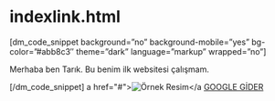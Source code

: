 # indexlink.html
[dm_code_snippet background=”no” background-mobile=”yes” bg-color=”#abb8c3″ theme=”dark” language=”markup” wrapped=”no”]

<!DOCTYPE html>
<html>
<head>
<meta charset="utf-8">
<title>Site Başlığı</title>
</head>
<body>
 Merhaba ben Tarık. Bu benim ilk websitesi çalışmam.

</body>
</html>

[/dm_code_snippet]
a href="#"><img src="html.jpg" alt="Örnek Resim" /></a
<a href="http://www.google.com">GOOGLE GİDER</a>
